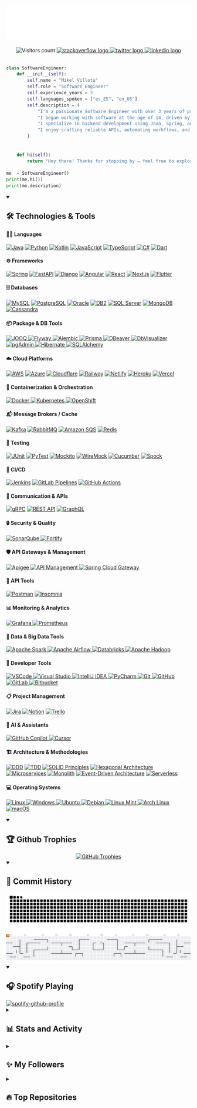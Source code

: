 <!-- [![Header](img/db.gif "Header")](https://linkedin.com/in/mikelvillota) -->

<div align="center">
  <img src="./img/intro.gif"/>
</div>

</br>

<!-- # Hey there, amigos! <img src="./img/wave.gif" width="30px" height="30px" /> -->

<!-- <div align="center">
  <h1>
    Hey there, amigos!
    <img src="./img/wave.gif" width="30px" height="30px"/>
  </h1>
</div> -->

<div align="center">
  <img src="https://visitor-badge.laobi.icu/badge?page_id=Villoh" alt="Visitors count"/>
  <a href="https://stackoverflow.com/users/30111324/villoh" target="_blank">
  <img src="https://img.shields.io/static/v1?message=Stackoverflow&logo=stackoverflow&label=&color=FE7A16&logoColor=white&labelColor=&style=flat-square" alt="stackoverflow logo"  />
  </a>
  <a href="https://x.com/Villoh_" target="_blank">
    <img src="https://img.shields.io/static/v1?message=Twitter&logo=twitter&label=&color=1DA1F2&logoColor=white&labelColor=&style=flat-square" alt="twitter logo"  />
  </a>
  <a href="https://www.linkedin.com/in/mikelvillota/" target="_blank">
    <img src="https://img.shields.io/static/v1?message=LinkedIn&logo=linkedin&label=&color=0077B5&logoColor=white&labelColor=&style=flat-square" alt="linkedin logo"  />
  </a>
</div>
</br>

```python
class SoftwareEngineer:
    def __init__(self):
        self.name = "Mikel Villota"
        self.role = "Software Engineer"
        self.experience_years = 3
        self.languages_spoken = ["es_ES", "en_US"]
        self.description = (
            "I'm a passionate Software Engineer with over 3 years of professional experience — but my journey started much earlier."
            "I began working with software at the age of 14, driven by curiosity and a love for building things."
            "I specialize in backend development using Java, Spring, and Python, with a strong focus on clean architecture, scalable systems, and microservices"
            "I enjoy crafting reliable APIs, automating workflows, and working with tools like Kubernetes, Kafka, and CI/CD pipelines."
        )


    def hi(self):
        return "Hey there! Thanks for stopping by — feel free to explore my work and reach out!"

me  = SoftwareEngineer()
print(me.hi())
print(me.description)
```


<details open>
  <summary><h2>🛠️ Technologies & Tools</h2></summary>

  <h4>🧑‍💻 Languages</h4>
  <p align="left">
    <a href="https://www.java.com/" target="_blank"><img src="https://img.shields.io/badge/Java-ED8B00?logo=openjdk&logoColor=white&style=flat-square" alt="Java" /></a>
    <a href="https://www.python.org/" target="_blank"><img src="https://img.shields.io/badge/Python-3776AB?logo=python&logoColor=white&style=flat-square" alt="Python" /></a>
    <a href="https://kotlinlang.org/" target="_blank"><img src="https://img.shields.io/badge/Kotlin-0095D5?logo=kotlin&logoColor=white&style=flat-square" alt="Kotlin" /></a>
    <a href="https://developer.mozilla.org/en-US/docs/Web/JavaScript" target="_blank"><img src="https://img.shields.io/badge/JavaScript-F7DF1E?logo=javascript&logoColor=black&style=flat-square" alt="JavaScript" /></a>
    <a href="https://www.typescriptlang.org/" target="_blank"><img src="https://img.shields.io/badge/TypeScript-3178C6?logo=typescript&logoColor=white&style=flat-square" alt="TypeScript" /></a>
    <a href="https://learn.microsoft.com/en-us/dotnet/csharp/" target="_blank"><img src="https://img.shields.io/badge/C%23-239120?logo=csharp&logoColor=white&style=flat-square" alt="C#" /></a>
    <a href="https://dart.dev/" target="_blank"><img src="https://img.shields.io/badge/Dart-0175C2?logo=dart&logoColor=white&style=flat-square" alt="Dart" /></a>
  </p>

  <h4>⚙️ Frameworks</h4>
  <p align="left">
    <a href="https://spring.io/" target="_blank"><img src="https://img.shields.io/badge/Spring-6DB33F?logo=spring&logoColor=white&style=flat-square" alt="Spring" /></a>
    <a href="https://fastapi.tiangolo.com/" target="_blank"><img src="https://img.shields.io/badge/FastAPI-009688?logo=fastapi&logoColor=white&style=flat-square" alt="FastAPI" /></a>
    <a href="https://www.djangoproject.com/" target="_blank"><img src="https://img.shields.io/badge/Django-092E20?logo=django&logoColor=white&style=flat-square" alt="Django" /></a>
    <a href="https://angular.io/" target="_blank"><img src="https://img.shields.io/badge/Angular-DD0031?logo=angular&logoColor=white&style=flat-square" alt="Angular" /></a>
    <a href="https://reactjs.org/" target="_blank"><img src="https://img.shields.io/badge/React-61DAFB?logo=react&logoColor=black&style=flat-square" alt="React" /></a>
    <a href="https://nextjs.org/" target="_blank"><img src="https://img.shields.io/badge/Next.js-000000?logo=next.js&logoColor=white&style=flat-square" alt="Next.js" /></a>
    <a href="https://flutter.dev/" target="_blank"><img src="https://img.shields.io/badge/Flutter-02569B?logo=flutter&logoColor=white&style=flat-square" alt="Flutter" /></a>
  </p>

  <h4>🗄️ Databases</h4>
  <p align="left">
    <a href="https://www.mysql.com/" target="_blank"><img src="https://img.shields.io/badge/MySQL-4479A1?logo=mysql&logoColor=white&style=flat-square" alt="MySQL" /></a>
    <a href="https://www.postgresql.org/" target="_blank"><img src="https://img.shields.io/badge/PostgreSQL-336791?logo=postgresql&logoColor=white&style=flat-square" alt="PostgreSQL" /></a>
    <a href="https://www.oracle.com/database/" target="_blank"><img src="https://img.shields.io/badge/Oracle-F80000?logo=oracle&logoColor=white&style=flat-square" alt="Oracle" /></a>
    <a href="https://www.ibm.com/products/db2" target="_blank"><img src="https://img.shields.io/badge/IBM%20DB2-003366?logo=ibm&logoColor=white&style=flat-square" alt="DB2" /></a>
    <a href="https://www.microsoft.com/en-us/sql-server/" target="_blank"><img src="https://img.shields.io/badge/SQL%20Server-CC2927?logo=microsoftsqlserver&logoColor=white&style=flat-square" alt="SQL Server" /></a>
    <a href="https://www.mongodb.com/" target="_blank"><img src="https://img.shields.io/badge/MongoDB-47A248?logo=mongodb&logoColor=white&style=flat-square" alt="MongoDB" /></a>
    <a href="https://cassandra.apache.org/" target="_blank"><img src="https://img.shields.io/badge/Cassandra-1287B1?logo=apachecassandra&logoColor=white&style=flat-square" alt="Cassandra" /></a>
  </p>

  <h4>📦 Package & DB Tools</h4>
  <p align="left">
    <a href="https://www.jooq.org/" target="_blank">
      <img src="https://img.shields.io/badge/JOOQ-D81F26?style=flat-square" alt="JOOQ" />
    </a>
    <a href="https://flywaydb.org/" target="_blank">
      <img src="https://img.shields.io/badge/Flyway-CC0000?style=flat-square" alt="Flyway" />
    </a>
    <a href="https://alembic.sqlalchemy.org/" target="_blank">
      <img src="https://img.shields.io/badge/Alembic-4B8BBE?style=flat-square" alt="Alembic" />
    </a>
    <a href="https://www.prisma.io/" target="_blank">
      <img src="https://img.shields.io/badge/Prisma-2D3748?logo=prisma&logoColor=white&style=flat-square" alt="Prisma" />
    </a>
    <a href="https://dbeaver.io/" target="_blank">
      <img src="https://img.shields.io/badge/DBeaver-372923?style=flat-square" alt="DBeaver" />
    </a>
    <a href="https://www.dbvis.com/" target="_blank">
      <img src="https://img.shields.io/badge/DbVisualizer-3984C6?style=flat-square" alt="DbVisualizer" />
    </a>
    <a href="https://www.pgadmin.org/" target="_blank">
      <img src="https://img.shields.io/badge/pgAdmin-008BB9?style=flat-square" alt="pgAdmin" />
    </a>
    <a href="https://hibernate.org/" target="_blank">
      <img src="https://img.shields.io/badge/Hibernate-59666C?logo=hibernate&logoColor=white&style=flat-square" alt="Hibernate" />
    </a>
    <a href="https://www.sqlalchemy.org/" target="_blank">
      <img src="https://img.shields.io/badge/SQLAlchemy-AD2B28?style=flat-square&logo=sqlalchemy&logoColor=white" alt="SQLAlchemy" />
    </a>
  </p>

  <h4>☁️ Cloud Platforms</h4>
  <p align="left">
    <a href="https://aws.amazon.com/" target="_blank"><img src="https://img.shields.io/badge/AWS-232F3E?logo=amazon-aws&logoColor=white&style=flat-square" alt="AWS" /></a>
    <a href="https://azure.microsoft.com/" target="_blank"><img src="https://img.shields.io/badge/Azure-0078D4?logo=microsoft-azure&logoColor=white&style=flat-square" alt="Azure" /></a>
    <a href="https://www.cloudflare.com/" target="_blank"><img src="https://img.shields.io/badge/Cloudflare-F38020?logo=cloudflare&logoColor=white&style=flat-square" alt="Cloudflare" /></a>
    <a href="https://railway.app/" target="_blank"><img src="https://img.shields.io/badge/Railway-0B0D0E?logo=railway&logoColor=white&style=flat-square" alt="Railway" /></a>
    <a href="https://www.netlify.com/" target="_blank"><img src="https://img.shields.io/badge/Netlify-00C7B7?logo=netlify&logoColor=white&style=flat-square" alt="Netlify" /></a>
    <a href="https://www.heroku.com/" target="_blank"><img src="https://img.shields.io/badge/Heroku-430098?logo=heroku&logoColor=white&style=flat-square" alt="Heroku" /></a>
    <a href="https://vercel.com/" target="_blank"><img src="https://img.shields.io/badge/Vercel-000000?logo=vercel&logoColor=white&style=flat-square" alt="Vercel" /></a>
  </p>

  <h4>🧰 Containerization & Orchestration</h4>
  <p align="left">
    <a href="https://www.docker.com/" target="_blank">
      <img src="https://img.shields.io/badge/Docker-2496ED?logo=docker&logoColor=white&style=flat-square" alt="Docker" />
    </a>
    <a href="https://kubernetes.io/" target="_blank">
      <img src="https://img.shields.io/badge/Kubernetes-326CE5?logo=kubernetes&logoColor=white&style=flat-square" alt="Kubernetes" />
    </a>
    <a href="https://www.openshift.com/" target="_blank"><img src="https://img.shields.io/badge/OpenShift-EE0000?logo=redhat&logoColor=white&style=flat-square" alt="OpenShift" /></a>
  </p>


  <h4>📬 Message Brokers / Cache</h4>
  <p align="left">
    <a href="https://kafka.apache.org/" target="_blank"><img src="https://img.shields.io/badge/Kafka-231F20?logo=apachekafka&logoColor=white&style=flat-square" alt="Kafka" /></a>
    <a href="https://www.rabbitmq.com/" target="_blank"><img src="https://img.shields.io/badge/RabbitMQ-FF6600?logo=rabbitmq&logoColor=white&style=flat-square" alt="RabbitMQ" /></a>
    <a href="https://aws.amazon.com/sqs/" target="_blank"><img src="https://img.shields.io/badge/Amazon%20SQS-FF9900?logo=amazonaws&logoColor=white&style=flat-square" alt="Amazon SQS" /></a>
    <a href="https://redis.io/" target="_blank"><img src="https://img.shields.io/badge/Redis-DC382D?logo=redis&logoColor=white&style=flat-square" alt="Redis" /></a>
  </p>

  <h4>🧪 Testing</h4>
  <p align="left">
    <a href="https://junit.org/" target="_blank"><img src="https://img.shields.io/badge/JUnit-25A162?logo=java&logoColor=white&style=flat-square" alt="JUnit" /></a>
    <a href="https://docs.pytest.org/" target="_blank"><img src="https://img.shields.io/badge/PyTest-0A9EDC?logo=python&logoColor=white&style=flat-square" alt="PyTest" /></a>
    <a href="https://site.mockito.org/" target="_blank"><img src="https://img.shields.io/badge/Mockito-4CAF50?logo=java&logoColor=white&style=flat-square" alt="Mockito" /></a>
    <a href="http://wiremock.org/" target="_blank"><img src="https://img.shields.io/badge/WireMock-6E4AFF?logo=java&logoColor=white&style=flat-square" alt="WireMock" /></a>
    <a href="https://cucumber.io/" target="_blank"><img src="https://img.shields.io/badge/Cucumber-23D96C?logo=cucumber&logoColor=white&style=flat-square" alt="Cucumber" /></a>
    <a href="https://spockframework.org/" target="_blank"><img src="https://img.shields.io/badge/Spock-7552CC?logo=groovy&logoColor=white&style=flat-square" alt="Spock" /></a>
  </p>

  <h4>🚀 CI/CD</h4>
  <p align="left">
    <a href="https://www.jenkins.io/" target="_blank"><img src="https://img.shields.io/badge/Jenkins-D24939?logo=jenkins&logoColor=white&style=flat-square" alt="Jenkins" /></a>
    <a href="https://docs.gitlab.com/ee/ci/" target="_blank"><img src="https://img.shields.io/badge/GitLab%20Pipelines-FC6D26?logo=gitlab&logoColor=white&style=flat-square" alt="GitLab Pipelines" /></a>
    <a href="https://github.com/features/actions" target="_blank"><img src="https://img.shields.io/badge/GitHub%20Actions-2088FF?logo=githubactions&logoColor=white&style=flat-square" alt="GitHub Actions" /></a>
  </p>

  <h4>🔌 Communication & APIs</h4>
  <p align="left">
    <a href="https://grpc.io/" target="_blank"><img src="https://img.shields.io/badge/gRPC-4285F4?logo=grpc&logoColor=white&style=flat-square" alt="gRPC" /></a>
    <a href="https://restfulapi.net/" target="_blank"><img src="https://img.shields.io/badge/REST%20API-0052CC?style=flat-square" alt="REST API" /></a>
    <a href="https://graphql.org/" target="_blank"><img src="https://img.shields.io/badge/GraphQL-E10098?logo=graphql&logoColor=white&style=flat-square" alt="GraphQL" /></a>
  </p>

  <h4>🔒 Security & Quality</h4>
  <p align="left">
    <a href="https://www.sonarsource.com/products/sonarqube/" target="_blank">
      <img src="https://img.shields.io/badge/SonarQube-4E9BCD?logo=sonarqube&logoColor=white&style=flat-square" alt="SonarQube" />
    </a>
    <a href="https://www.microfocus.com/en-us/cyberres/application-security/fortify" target="_blank">
      <img src="https://img.shields.io/badge/Fortify-002B5C?style=flat-square" alt="Fortify" />
    </a>
  </p>

  <h4>🛡️ API Gateways & Management</h4>
  <p align="left">
    <a href="https://cloud.google.com/apigee" target="_blank">
      <img src="https://img.shields.io/badge/Apigee-EA7E00?style=flat-square" alt="Apigee" />
    </a>
    <a href="https://www.ibm.com/products/api-connect" target="_blank">
      <img src="https://img.shields.io/badge/API%20Management-0052CC?style=flat-square" alt="API Management" />
    </a>
    <a href="https://spring.io/projects/spring-cloud-gateway" target="_blank">
      <img src="https://img.shields.io/badge/Spring%20Cloud%20Gateway-6DB33F?logo=spring&logoColor=white&style=flat-square" alt="Spring Cloud Gateway" />
    </a>
  </p>

  <h4>🔌 API Tools</h4>
  <p align="left">
    <a href="https://www.postman.com/" target="_blank"><img src="https://img.shields.io/badge/Postman-FF6C37?logo=postman&logoColor=white&style=flat-square" alt="Postman" /></a>
    <a href="https://insomnia.rest/" target="_blank"><img src="https://img.shields.io/badge/Insomnia-4000BF?logo=insomnia&logoColor=white&style=flat-square" alt="Insomnia" /></a>
  </p>

  <h4>📊 Monitoring & Analytics</h4>
  <p align="left">
    <a href="https://grafana.com/" target="_blank">
      <img src="https://img.shields.io/badge/Grafana-F46800?logo=grafana&logoColor=white&style=flat-square" alt="Grafana" />
    </a>
    <a href="https://prometheus.io/" target="_blank">
      <img src="https://img.shields.io/badge/Prometheus-E6522C?logo=prometheus&logoColor=white&style=flat-square" alt="Prometheus" />
    </a>
  </p>

  <h4>🧬 Data & Big Data Tools</h4>
  <p align="left">
    <a href="https://spark.apache.org/" target="_blank">
      <img src="https://img.shields.io/badge/Spark-E25A1C?logo=apachespark&logoColor=white&style=flat-square" alt="Apache Spark" />
    </a>
    <a href="https://airflow.apache.org/" target="_blank">
      <img src="https://img.shields.io/badge/Airflow-017CEE?logo=apacheairflow&logoColor=white&style=flat-square" alt="Apache Airflow" />
    </a>
    <a href="https://www.databricks.com/" target="_blank">
      <img src="https://img.shields.io/badge/Databricks-E67200?logo=databricks&logoColor=white&style=flat-square" alt="Databricks" />
    </a>
    <a href="https://hadoop.apache.org/" target="_blank">
      <img src="https://img.shields.io/badge/Hadoop-66CCFF?logo=apachehadoop&logoColor=white&style=flat-square" alt="Apache Hadoop" />
    </a>
  </p>

 <h4>🧰 Developer Tools</h4>
  <p align="left">
    <a href="https://code.visualstudio.com/" target="_blank">
      <img src="https://img.shields.io/badge/VSCode-007ACC?logo=visualstudiocode&logoColor=white&style=flat-square" alt="VSCode" />
    </a>
    <a href="https://visualstudio.microsoft.com/" target="_blank">
      <img src="https://img.shields.io/badge/Visual%20Studio-5C2D91?logo=visualstudio&logoColor=white&style=flat-square" alt="Visual Studio" />
    </a>
    <a href="https://www.jetbrains.com/idea/" target="_blank">
      <img src="https://img.shields.io/badge/IntelliJ%20IDEA-000000?logo=intellijidea&logoColor=white&style=flat-square" alt="IntelliJ IDEA" />
    </a>
    <a href="https://www.jetbrains.com/pycharm/" target="_blank">
      <img src="https://img.shields.io/badge/PyCharm-000000?logo=pycharm&logoColor=white&style=flat-square" alt="PyCharm" />
    </a>
    <a href="https://git-scm.com/" target="_blank">
      <img src="https://img.shields.io/badge/Git-F05032?logo=git&logoColor=white&style=flat-square" alt="Git" />
    </a>
    <a href="https://github.com/" target="_blank">
      <img src="https://img.shields.io/badge/GitHub-181717?logo=github&logoColor=white&style=flat-square" alt="GitHub" />
    </a>
    <a href="https://gitlab.com/" target="_blank">
      <img src="https://img.shields.io/badge/GitLab-FC6D26?logo=gitlab&logoColor=white&style=flat-square" alt="GitLab" />
    </a>
    <a href="https://bitbucket.org/" target="_blank">
      <img src="https://img.shields.io/badge/Bitbucket-0052CC?logo=bitbucket&logoColor=white&style=flat-square" alt="Bitbucket" />
    </a>
  </p>

  <h4>📋 Project Management</h4>
  <p align="left">
    <a href="https://www.atlassian.com/software/jira" target="_blank"><img src="https://img.shields.io/badge/Jira-0052CC?logo=jira&logoColor=white&style=flat-square" alt="Jira" /></a>
    <a href="https://www.notion.so/" target="_blank"><img src="https://img.shields.io/badge/Notion-000000?logo=notion&logoColor=white&style=flat-square" alt="Notion" /></a>
    <a href="https://trello.com/" target="_blank"><img src="https://img.shields.io/badge/Trello-0052CC?logo=trello&logoColor=white&style=flat-square" alt="Trello" /></a>
  </p>

  <h4>🧠 AI & Assistants</h4>
  <p align="left">
    <a href="https://github.com/features/copilot" target="_blank">
      <img src="https://img.shields.io/badge/GitHub%20Copilot-000000?logo=githubcopilot&logoColor=white&style=flat-square" alt="GitHub Copilot" />
    </a>
    <a href="https://www.cursor.so/" target="_blank">
      <img src="https://img.shields.io/badge/Cursor-3C82F6?logo=cursor&logoColor=white&style=flat-square" alt="Cursor" />
    </a>
  </p>

  <h4>🏗️ Architecture & Methodologies</h4>
  <p align="left">
    <a href="https://en.wikipedia.org/wiki/Domain-driven_design" target="_blank"><img src="https://img.shields.io/badge/DDD-0A0A0A?style=flat-square" alt="DDD" /></a>
    <a href="https://en.wikipedia.org/wiki/Test-driven_development" target="_blank"><img src="https://img.shields.io/badge/TDD-9900EF?style=flat-square" alt="TDD" /></a>
    <a href="https://en.wikipedia.org/wiki/SOLID" target="_blank"><img src="https://img.shields.io/badge/SOLID-F1C40F?style=flat-square" alt="SOLID Principles" /></a>
    <a href="https://alistair.cockburn.us/hexagonal-architecture/" target="_blank"><img src="https://img.shields.io/badge/Hexagonal%20Architecture-7F8C8D?style=flat-square" alt="Hexagonal Architecture" /></a>
    <a href="https://microservices.io/" target="_blank"><img src="https://img.shields.io/badge/Microservices-4B8BBE?style=flat-square" alt="Microservices" /></a>
    <a href="https://en.wikipedia.org/wiki/Monolithic_application" target="_blank"><img src="https://img.shields.io/badge/Monolith-AAAAAA?style=flat-square" alt="Monolith" /></a>
    <a href="https://en.wikipedia.org/wiki/Event-driven_architecture" target="_blank"><img src="https://img.shields.io/badge/Event--Driven-9B59B6?style=flat-square" alt="Event-Driven Architecture" /></a>
    <a href="https://martinfowler.com/articles/serverless.html" target="_blank"><img src="https://img.shields.io/badge/Serverless-FE7A16?style=flat-square" alt="Serverless" /></a>
  </p>

  <h4>💻 Operating Systems</h4>
  <p align="left">
    <a href="https://www.linux.org/" target="_blank">
      <img src="https://img.shields.io/badge/Linux-FCC624?logo=linux&logoColor=black&style=flat-square" alt="Linux" />
    </a>
    <a href="https://www.microsoft.com/windows" target="_blank">
      <img src="https://img.shields.io/badge/Windows-0078D6?logo=windows&logoColor=white&style=flat-square" alt="Windows" />
    </a>
    <a href="https://ubuntu.com/" target="_blank">
      <img src="https://img.shields.io/badge/Ubuntu-E95420?logo=ubuntu&logoColor=white&style=flat-square" alt="Ubuntu" />
    </a>
    <a href="https://www.debian.org/" target="_blank">
      <img src="https://img.shields.io/badge/Debian-A81D33?logo=debian&logoColor=white&style=flat-square" alt="Debian" />
    </a>
    <a href="https://linuxmint.com/" target="_blank">
      <img src="https://img.shields.io/badge/Mint-87CF3E?logo=linuxmint&logoColor=white&style=flat-square" alt="Linux Mint" />
    </a>
    <a href="https://archlinux.org/" target="_blank">
      <img src="https://img.shields.io/badge/Arch-1793D1?logo=archlinux&logoColor=white&style=flat-square" alt="Arch Linux" />
    </a>
    <a href="https://www.apple.com/macos/" target="_blank">
      <img src="https://img.shields.io/badge/macOS-000000?logo=apple&logoColor=white&style=flat-square" alt="macOS" />
    </a>
  </p>
</details>

<details open>
  <summary><h2>🏆 Github Trophies</h2></summary>
  <div align="center">
    <a href="https://github.com/ryo-ma/github-profile-trophy">
      <img src="https://github-profile-trophy.vercel.app/?username=Villoh&theme=dracula&rank=SECRET,S,AAA,AA,A,B" alt="GitHub Trophies" />
    </a>
  </div>
</details>

<details open>
  <summary><h2>📜 Commit History</h2></summary>
  <picture>
    <source media="(prefers-color-scheme: dark)" srcset="https://raw.githubusercontent.com/Villoh/Villoh/refs/heads/output_snake/github-contribution-grid-snake-dark.svg" />
    <source media="(prefers-color-scheme: light)" srcset="https://raw.githubusercontent.com/Villoh/Villoh/refs/heads/output_snake/github-contribution-grid-snake.svg" />
    <img alt="github-snake" src="https://raw.githubusercontent.com/Villoh/Villoh/refs/heads/output_snake/github-contribution-grid-snake.svg" />
  </picture>
  <picture>
    <source media="(prefers-color-scheme: dark)" srcset="https://raw.githubusercontent.com/Villoh/Villoh/output_pacman/pacman-contribution-graph-dark.svg">
    <source media="(prefers-color-scheme: light)" srcset="https://raw.githubusercontent.com/Villoh/Villoh/output_pacman/pacman-contribution-graph.svg">
    <img alt="pacman contribution graph" src="https://raw.githubusercontent.com/Villoh/Villoh/output_pacman/pacman-contribution-graph.svg">
  </picture>
</details>

<details open>
  <summary><h2>🎧 Spotify Playing</h2></summary>
  <a href="https://spotify-github-profile.kittinanx.com/api/view?uid=31iav4g6657oqojemi6docxxmyei&redirect=true">
    <img src="https://spotify-github-profile.kittinanx.com/api/view?uid=31iav4g6657oqojemi6docxxmyei&cover_image=true&theme=novatorem&show_offline=false&background_color=121212&interchange=false&bar_color=53b14f&bar_color_cover=true" alt="spotify-github-profile" />
  </a>
</details>

<details> 
  <summary><h2>📊 Stats and Activity</h2></summary>

  <h3>🔥 Streak Stats</h3>

  <!-- GitHub Readme Streak Stats - https://github.com/DenverCoder1/github-readme-streak-stats -->
  <p>
    <a href="https://github.com/DenverCoder1/github-readme-streak-stats">
      <!-- Use https://streak-stats.demolab.com or self-host with your own Vercel app - visit https://git.io/streak-stats for instructions -->
      <img title="🔥 Get streak stats for your profile at git.io/streak-stats" alt="Villoh's streak" src="https://github-readme-streak-stats-eight.vercel.app/?user=DenverCoder1&theme=monokai-metallian&hide_border=true&short_numbers=true"/>
    </a>
    <p>🔥 Get streak stats for your profile at <a href="https://git.io/streak-stats">git.io/streak-stats</a></p>
  </p>

  <h3>💻 GitHub Profile Stats</h3>

  <!-- https://github.com/anuraghazra/github-readme-stats -->

  <a href="https://github.com/anuraghazra/github-readme-stats"><img alt="Villoh's Github Stats" src="https://github-readme-stats.vercel.app/api/?username=Villoh&show_icons=true&include_all_commits=true&count_private=true&theme=react&hide_border=true&bg_color=1F222E&title_color=F85D7F&icon_color=F8D866" height="192px"/></a>
  <a href="https://github.com/anuraghazra/github-readme-stats"><img alt="Villoh's Top Languages" src="https://github-readme-stats.vercel.app/api/top-langs/?username=Villoh&langs_count=8&layout=compact&theme=react&hide_border=true&bg_color=1F222E&title_color=F85D7F&icon_color=F8D866&hide=Jupyter%20Notebook,Roff" height="192px"/></a>
  <br/>

  <b>Note:</b> Top languages is only a metric of the languages my public code consists of and doesn't reflect experience or skill level.
  
  <!-- https://github.com/ashutosh00710/github-readme-activity-graph -->

  <a href="https://github.com/ashutosh00710/github-readme-activity-graph"><img alt="Villoh's Activity Graph" src="https://github-readme-activity-graph.vercel.app/graph/?username=Villoh&bg_color=1F222E&color=F8D866&line=F85D7F&point=FFFFFF&hide_border=true" /></a>

  <h3>⚡ Recent GitHub Activity</h3>

  <!-- https://github.com/jamesgeorge007/github-activity-readme -->
  <!--START_SECTION:activity-->
  <!--END_SECTION:activity-->
</details>

<details> 
  <summary><h2>✨ My Followers</h2></summary>
  <!--START_SECTION:top-followers-->
<table>
  <tr>
    <td align="center">
      <a href="https://github.com/TerciodeMarte">
        <img src="https://avatars2.githubusercontent.com/u/111312600" width="100px;" alt="TerciodeMarte"/>
      </a>
      <br />
      <a href="https://github.com/TerciodeMarte">Albano Díez de Paulino</a>
    </td>
    <td align="center">
      <a href="https://github.com/LuckyGenie1004">
        <img src="https://avatars2.githubusercontent.com/u/185059310" width="100px;" alt="LuckyGenie1004"/>
      </a>
      <br />
      <a href="https://github.com/LuckyGenie1004">Full-Stack Developer</a>
    </td>
    <td align="center">
      <a href="https://github.com/osvitore">
        <img src="https://avatars2.githubusercontent.com/u/91624784" width="100px;" alt="osvitore"/>
      </a>
      <br />
      <a href="https://github.com/osvitore">osvitore</a>
    </td>
    <td align="center">
      <a href="https://github.com/iiTzSenn">
        <img src="https://avatars2.githubusercontent.com/u/186762799" width="100px;" alt="iiTzSenn"/>
      </a>
      <br />
      <a href="https://github.com/iiTzSenn">iiTzSenn</a>
    </td>
    <td align="center">
      <a href="https://github.com/THIONG">
        <img src="https://avatars2.githubusercontent.com/u/66483326" width="100px;" alt="THIONG"/>
      </a>
      <br />
      <a href="https://github.com/THIONG">THIONG</a>
    </td>
    <td align="center">
      <a href="https://github.com/pkq403">
        <img src="https://avatars2.githubusercontent.com/u/66843313" width="100px;" alt="pkq403"/>
      </a>
      <br />
      <a href="https://github.com/pkq403">pkq403</a>
    </td>
  </tr>
</table>
<!--END_SECTION:top-followers-->
</details>

<details> 
  <summary><h2>🔥 Top Repositories</h2></summary>
  <a href="https://github.com/Villoh/VHub-API">
    <img src="https://github-readme-stats.vercel.app/api/pin/?username=Villoh&repo=VHub-API&show_icons=true&include_all_commits=true&count_private=true&theme=react&hide_border=true&bg_color=1F222E&title_color=F85D7F&icon_color=F8D866&show_owner=true" alt="VHub-API Repo Card" />
  </a>
  <a href="https://github.com/Villoh/caixabank-coding-challenges-round-3">
    <img src="https://github-readme-stats.vercel.app/api/pin/?username=Villoh&repo=caixabank-coding-challenges-round-3&show_icons=true&include_all_commits=true&count_private=true&theme=react&hide_border=true&bg_color=1F222E&title_color=F85D7F&icon_color=F8D866&show_owner=true" height="120" alt="caixabank-coding-challenges-round-3" />
  </a>
  <a href="https://github.com/Villoh/inditex-backend-java-logisticode">
    <img src="https://github-readme-stats.vercel.app/api/pin/?username=Villoh&repo=inditex-backend-java-logisticode&show_icons=true&include_all_commits=true&count_private=true&theme=react&hide_border=true&bg_color=1F222E&title_color=F85D7F&icon_color=F8D866&show_owner=true" alt="inditex-backend-java-logisticode" />
  </a>
  <a href="https://github.com/Villoh/Cubik-Jump">
    <img src="https://github-readme-stats.vercel.app/api/pin/?username=Villoh&repo=Cubik-Jump&show_icons=true&include_all_commits=true&count_private=true&theme=react&hide_border=true&bg_color=1F222E&title_color=F85D7F&icon_color=F8D866&show_owner=true" alt="Cubik-Jump" />
  </a>
</div>
</details>

<!-- Resources -->
<!-- snk: https://github.com/Platane/snk-->
<!-- Spotify Github Profile: https://github.com/kittinan/spotify-github-profile-->
<!-- Awesome GitHub Profile README: https://github.com/abhisheknaiidu/awesome-github-profile-readme -->
<!-- GitHub Profile Trophy: https://github.com/ryo-ma/github-profile-trophy -->
<!-- Github Readme Activity Graph: https://github.com/Ashutosh00710/github-readme-activity-graph -->
<!-- Github Readme Streak Stats: https://github.com/DenverCoder1/github-readme-streak-stats -->
<!-- Github Readme Stats: https://github.com/anuraghazra/github-readme-stats -->
<!-- Github Visitor Badge: https://github.com/hehuapei/visitor-badge -->
<!-- Shields: https://github.com/badges/shields -->